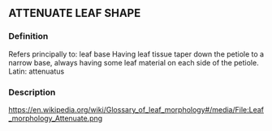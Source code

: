 ## ATTENUATE LEAF SHAPE
### Definition
Refers principally to: leaf base
Having leaf tissue taper down the petiole to a narrow base, always having some leaf material on each side of the petiole.
Latin: attenuatus

### Description
https://en.wikipedia.org/wiki/Glossary_of_leaf_morphology#/media/File:Leaf_morphology_Attenuate.png